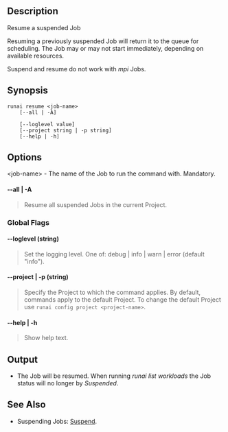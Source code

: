 ## Description

Resume a suspended Job

Resuming a previously suspended Job will return it to the queue for scheduling. The Job may or may not start immediately, depending on available resources. 


Suspend and resume do not work with _mpi_ Jobs. 


## Synopsis

``` shell
runai resume <job-name>
    [--all | -A]

    [--loglevel value]
    [--project string | -p string]
    [--help | -h]
```

## Options

<job-name\> - The name of the Job to run the command with. Mandatory.

#### --all | -A
>  Resume all suspended Jobs in the current Project.

### Global Flags

#### --loglevel (string)
>  Set the logging level. One of: debug | info | warn | error (default "info").

#### --project | -p (string)
>  Specify the Project to which the command applies. By default, commands apply to the default Project. To change the default Project use ``runai config project <project-name>``.

#### --help | -h
>  Show help text.

## Output

* The Job will be resumed. When running _runai list workloads_ the Job status will no longer by _Suspended_.

## See Also

*   Suspending Jobs: [Suspend](./runai-suspend.md).